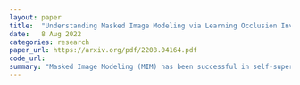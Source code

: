 ```yaml
---
layout: paper
title:  "Understanding Masked Image Modeling via Learning Occlusion Invariant Feature"
date:   8 Aug 2022
categories: research
paper_url: https://arxiv.org/pdf/2208.04164.pdf
code_url: 
summary: "Masked Image Modeling (MIM) has been successful in self-supervised visual recognition, yet its working mechanism remains unclear, especially compared to siamese approaches like contrastive learning. This study introduces a new perspective that MIM implicitly learns occlusion-invariant features, similar to the invariances learned by siamese methods. The Authors show that MIM can be interpreted within a unified framework alongside traditional methods, differing only in data transformations and similarity measurements."
---
```


